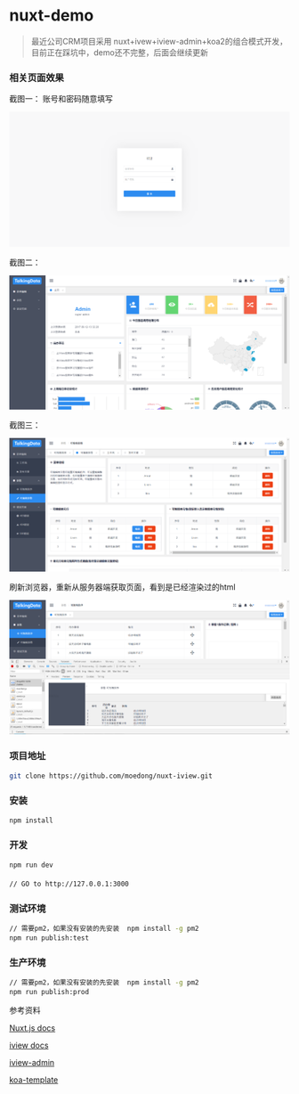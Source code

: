 # nuxt-demo

> 最近公司CRM项目采用 nuxt+ivew+iview-admin+koa2的组合模式开发，目前正在踩坑中，demo还不完整，后面会继续更新


### 相关页面效果

截图一： 账号和密码随意填写

![截图1](./screenshot/sc1.png)

截图二：

![截图2](./screenshot/sc2.png)

截图三：

![截图3](./screenshot/sc3.png)

刷新浏览器，重新从服务器端获取页面，看到是已经渲染过的html

![截图4](./screenshot/sc4.png)


### 项目地址

```bash
git clone https://github.com/moedong/nuxt-iview.git
```
### 安装
```bash
npm install
```

### 开发
```bash
npm run dev

// GO to http://127.0.0.1:3000
```

### 测试环境
```bash
// 需要pm2，如果没有安装的先安装  npm install -g pm2
npm run publish:test
```

### 生产环境
```bash
// 需要pm2，如果没有安装的先安装  npm install -g pm2
npm run publish:prod
```

参考资料

[Nuxt.js docs](https://github.com/nuxt/nuxt.js)

[iview docs](https://www.iviewui.com/docs/guide/install)

[iview-admin](https://github.com/iview/iview-admin)

[koa-template](https://github.com/nuxt-community/koa-template)
